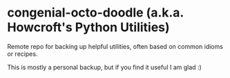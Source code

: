 # congenial-octo-doodle (a.k.a. Howcroft's Python Utilities)

Remote repo for backing up helpful utilities, often based on common idioms or recipes.

This is mostly a personal backup, but if you find it useful I am glad :)
